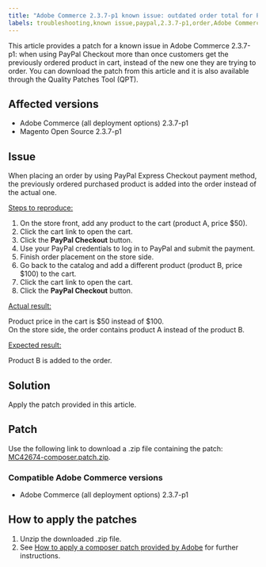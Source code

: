 ```yaml
---
title: "Adobe Commerce 2.3.7-p1 known issue: outdated order total for PayPal"
labels: troubleshooting,known issue,paypal,2.3.7-p1,order,Adobe Commerce,Magento,cloud infrastructure,on-premises,Magento Open Source,patch
---
```


This article provides a patch for a known issue in Adobe Commerce 2.3.7-p1: when using PayPal Checkout more than once customers get the previously ordered product in cart, instead of the new one they are trying to order.
You can download the patch from this article and it is also available through the Quality Patches Tool (QPT).

## Affected versions

* Adobe Commerce (all deployment options) 2.3.7-p1
* Magento Open Source 2.3.7-p1

## Issue
When placing an order by using PayPal Express Checkout payment method, the previously ordered purchased product is added into the order instead of the actual one.

<ins>Steps to reproduce:<ins>

1. On the store front, add any product to the cart (product A, price $50).
1. Click the cart link to open the cart.
1. Click the **PayPal Checkout** button.
1. Use your PayPal credentials to log in to PayPal and submit the payment.
1. Finish order placement on the store side.
1. Go back to the catalog and add a different product (product B, price $100) to the cart.
1. Click the cart link to open the cart.
1. Click the **PayPal Checkout** button.

<ins>Actual result:</ins>

Product price in the cart is $50 instead of $100.<br/>
On the store side, the order contains product A instead of the product B.

<ins>Expected result:</ins>

Product B is added to the order.

## Solution

Apply the patch provided in this article.

## Patch

Use the following link to download a .zip file containing the patch: [MC42674-composer.patch.zip](assets/MC42674-composer.patch.zip).

### Compatible Adobe Commerce versions

* Adobe Commerce (all deployment options) 2.3.7-p1

## How to apply the patches

1. Unzip the downloaded .zip file.
1. See [How to apply a composer patch provided by Adobe](https://support.magento.com/hc/en-us/articles/360028367731) for further instructions.
